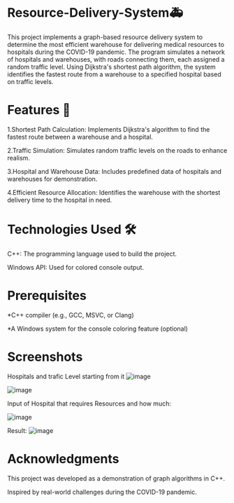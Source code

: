 # Resource-Delivery-System🚑
This project implements a graph-based resource delivery system to determine the most efficient warehouse for delivering medical resources to hospitals during the COVID-19 pandemic. The program simulates a network of hospitals and warehouses, with roads connecting them, each assigned a random traffic level. Using Dijkstra's shortest path algorithm, the system identifies the fastest route from a warehouse to a specified hospital based on traffic levels.

# Features 🚀
 1.Shortest Path Calculation: Implements Dijkstra's algorithm to find the fastest route between a warehouse and a hospital.
 
 2.Traffic Simulation: Simulates random traffic levels on the roads to enhance realism.
 
 3.Hospital and Warehouse Data: Includes predefined data of hospitals and warehouses for demonstration.
 
 4.Efficient Resource Allocation: Identifies the warehouse with the shortest delivery time to the hospital in need.

 #   Technologies Used 🛠️
  C++: The programming language used to build the project.
  
   Windows API: Used for colored console output.

 # Prerequisites
 *C++ compiler (e.g., GCC, MSVC, or Clang)
 
 *A Windows system for the console coloring feature (optional)

# Screenshots

Hospitals and trafic Level starting from it
![image](https://github.com/user-attachments/assets/3eb8dd94-4e29-4400-99b4-fed820d15579)

![image](https://github.com/user-attachments/assets/74808b65-26ea-484c-acc9-52fd7a0a7af5)



Input of Hospital that requires Resources and how much:


![image](https://github.com/user-attachments/assets/c4f7ebc4-cba8-4512-84b5-2c5c1fb5b8c0)

Result:
![image](https://github.com/user-attachments/assets/7fc5d533-f991-4603-a3a5-cb76fb4c42d3)

# Acknowledgments
This project was developed as a demonstration of graph algorithms in C++.

Inspired by real-world challenges during the COVID-19 pandemic.



